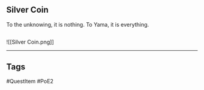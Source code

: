 ## Silver Coin
To the unknowing, it is nothing. To Yama, it is everything.
## 
![[Silver Coin.png]]

---
## Tags
#QuestItem
#PoE2